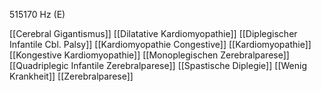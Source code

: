 515170 Hz (E)

[[Cerebral Gigantismus]]
[[Dilatative Kardiomyopathie]]
[[Diplegischer Infantile Cbl. Palsy]]
[[Kardiomyopathie Congestive]]
[[Kardiomyopathie]]
[[Kongestive Kardiomyopathie]]
[[Monoplegischen Zerebralparese]]
[[Quadriplegic Infantile Zerebralparese]]
[[Spastische Diplegie]]
[[Wenig Krankheit]]
[[Zerebralparese]]